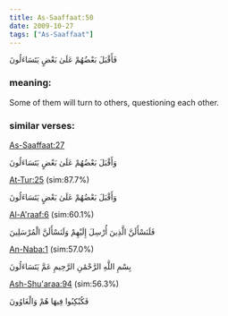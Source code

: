 ```yaml
---
title: As-Saaffaat:50
date: 2009-10-27
tags: ["As-Saaffaat"]
---
```

فَأَقْبَلَ بَعْضُهُمْ عَلَىٰ بَعْضٍ يَتَسَاءَلُونَ
### meaning: 
Some of them will turn to others, questioning each other.
### similar verses: 

[As-Saaffaat:27](/37/27)

وَأَقْبَلَ بَعْضُهُمْ عَلَىٰ بَعْضٍ يَتَسَاءَلُونَ

[At-Tur:25](/52/25) (sim:87.7%)

وَأَقْبَلَ بَعْضُهُمْ عَلَىٰ بَعْضٍ يَتَسَاءَلُونَ

[Al-A'raaf:6](/7/6) (sim:60.1%)

فَلَنَسْأَلَنَّ الَّذِينَ أُرْسِلَ إِلَيْهِمْ وَلَنَسْأَلَنَّ الْمُرْسَلِينَ

[An-Naba:1](/78/1) (sim:57.0%)

بِسْمِ اللَّهِ الرَّحْمَٰنِ الرَّحِيمِ عَمَّ يَتَسَاءَلُونَ

[Ash-Shu'araa:94](/26/94) (sim:56.3%)

فَكُبْكِبُوا فِيهَا هُمْ وَالْغَاوُونَ

